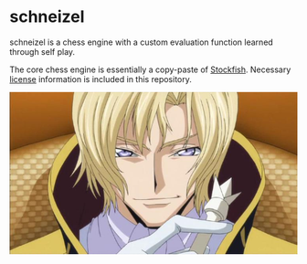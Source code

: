 # schneizel
schneizel is a chess engine with a custom evaluation function learned through self play. 

The core chess engine is essentially a copy-paste of [Stockfish]. Necessary [license] information is included in this repository. 

![schneizel-image](img.jpg)

[Stockfish]: https://github.com/official-stockfish/Stockfish
[license]: https://github.com/mrglassdanny/ml-portfolio/schneizel/stockfish-license.txt